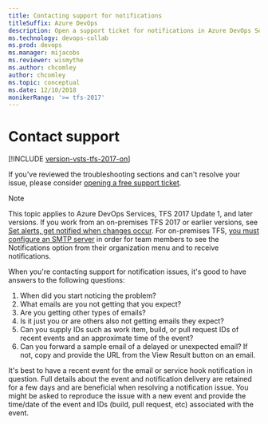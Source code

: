 ```yaml
---
title: Contacting support for notifications
titleSuffix: Azure DevOps 
description: Open a support ticket for notifications in Azure DevOps Services or Team Foundation Server  
ms.technology: devops-collab
ms.prod: devops
ms.manager: mijacobs
ms.reviewer: wismythe
ms.author: chcomley
author: chcomley
ms.topic: conceptual
ms.date: 12/10/2018  
monikerRange: '>= tfs-2017'
---
```


# Contact support

[!INCLUDE [version-vsts-tfs-2017-on](../_shared/version-tfs-2017-through-vsts.md)]


If you've reviewed the troubleshooting sections and can't resolve your issue, please consider [opening a free support ticket](https://azure.microsoft.com/support/devops/).

> [!NOTE]  
> This topic applies to Azure DevOps Services, TFS 2017 Update 1, and later versions. If you work from an on-premises TFS 2017 or earlier versions, see [Set alerts, get notified when changes occur](../work/track/alerts-and-notifications.md). For on-premises TFS, [you must configure an SMTP server](/azure/devops/server/admin/setup-customize-alerts) in order for team members to see the Notifications option from their organization menu and to receive notifications.

When you're contacting support for notification issues, it's good to have answers to the following questions:

1. When did you start noticing the problem?
2. What emails are you not getting that you expect?
3. Are you getting other types of emails?
4. Is it just you or are others also not getting emails they expect?
5. Can you supply IDs such as work item, build, or pull request IDs of recent events and an approximate time of the event?
6. Can you forward a sample email of a delayed or unexpected email? If not, copy and provide the URL from the View Result button on an email.

It's best to have a recent event for the email or service hook notification in question. Full details about the event and notification delivery are retained for a few days and are beneficial when resolving a notification issue. You might be asked to reproduce the issue with a new event and provide the time/date of the event and IDs (build, pull request, etc) associated with the event.